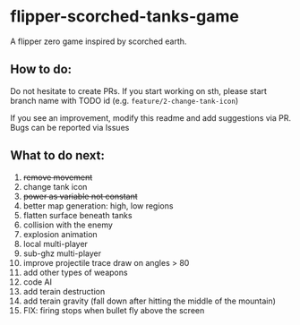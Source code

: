 # flipper-scorched-tanks-game
A flipper zero game inspired by scorched earth.

## How to do:
Do not hesitate to create PRs. If you start working on sth, please start branch name with TODO id (e.g. `feature/2-change-tank-icon`)

If you see an improvement, modify this readme and add suggestions via PR. Bugs can be reported via Issues

## What to do next:
1. ~~remove movement~~
2. change tank icon
3. ~~power as variable not constant~~
4. better map generation: high, low regions
5. flatten surface beneath tanks
6. collision with the enemy
7. explosion animation
8. local multi-player
9. sub-ghz multi-player
10. improve projectile trace draw on angles > 80
11. add other types of weapons
12. code AI
13. add terain destruction
14. add terain gravity (fall down after hitting the middle of the mountain)
15. FIX: firing stops when bullet fly above the screen